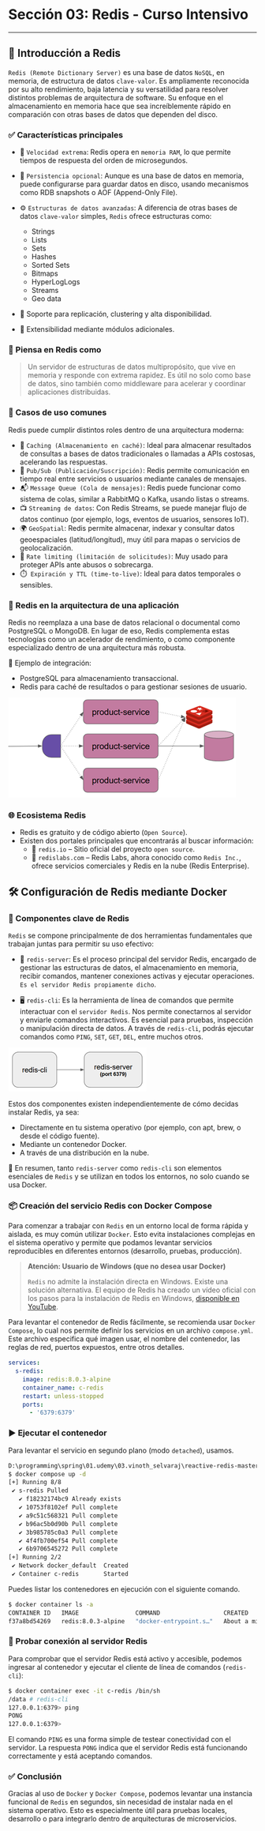 # Sección 03: Redis - Curso Intensivo

---

## 🔹 Introducción a Redis

`Redis (Remote Dictionary Server)` es una base de datos `NoSQL`, en memoria, de estructura de datos `clave-valor`.
Es ampliamente reconocida por su alto rendimiento, baja latencia y su versatilidad para resolver distintos problemas
de arquitectura de software. Su enfoque en el almacenamiento en memoria hace que sea increíblemente rápido en
comparación con otras bases de datos que dependen del disco.

### ✅ Características principales

- 🚀 `Velocidad extrema`: Redis opera en `memoria RAM`, lo que permite tiempos de respuesta del orden de microsegundos.
- 🔄 `Persistencia opcional`: Aunque es una base de datos en memoria, puede configurarse para guardar datos en disco,
  usando mecanismos como RDB snapshots o AOF (Append-Only File).
- ⚙️ `Estructuras de datos avanzadas`: A diferencia de otras bases de datos `clave-valor` simples, `Redis` ofrece
  estructuras como:
    - Strings
    - Lists
    - Sets
    - Hashes
    - Sorted Sets
    - Bitmaps
    - HyperLogLogs
    - Streams
    - Geo data

- 🔁 Soporte para replicación, clustering y alta disponibilidad.
- 🧩 Extensibilidad mediante módulos adicionales.

### 🧠 Piensa en Redis como

> Un servidor de estructuras de datos multipropósito, que vive en memoria y responde con extrema rapidez.
> Es útil no solo como base de datos, sino también como middleware para acelerar y coordinar aplicaciones distribuidas.

### 📌 Casos de uso comunes

Redis puede cumplir distintos roles dentro de una arquitectura moderna:

- 🧠 `Caching (Almacenamiento en caché)`: Ideal para almacenar resultados de consultas a bases de datos tradicionales o
  llamadas a APIs costosas, acelerando las respuestas.
- 📣 `Pub/Sub (Publicación/Suscripción)`: Redis permite comunicación en tiempo real entre servicios o usuarios mediante
  canales de mensajes.
- 📬 `Message Queue (Cola de mensajes)`: Redis puede funcionar como sistema de colas, similar a RabbitMQ o Kafka, usando
  listas o streams.
- 📺 `Streaming de datos`: Con Redis Streams, se puede manejar flujo de datos continuo (por ejemplo, logs, eventos de
  usuarios, sensores IoT).
- 🌍 `GeoSpatial`: Redis permite almacenar, indexar y consultar datos geoespaciales (latitud/longitud), muy útil para
  mapas o servicios de geolocalización.
- 🔐 `Rate limiting (limitación de solicitudes)`: Muy usado para proteger APIs ante abusos o sobrecarga.
- ⏱️` Expiración y TTL (time-to-live)`: Ideal para datos temporales o sensibles.

### 🔄 Redis en la arquitectura de una aplicación

Redis no reemplaza a una base de datos relacional o documental como PostgreSQL o MongoDB. En lugar de eso, Redis
complementa estas tecnologías como un acelerador de rendimiento, o como componente especializado dentro de una
arquitectura más robusta.

📌 Ejemplo de integración:

- PostgreSQL para almacenamiento transaccional.
- Redis para caché de resultados o para gestionar sesiones de usuario.

![01.png](assets/section-03/01.png)

### 🌐 Ecosistema Redis

- Redis es gratuito y de código abierto (`Open Source`).
- Existen dos portales principales que encontrarás al buscar información:
    - 🔗 `redis.io` – Sitio oficial del proyecto `open source`.
    - 🔗 `redislabs.com` – Redis Labs, ahora conocido como `Redis Inc.`, ofrece servicios comerciales y Redis en la
      nube (Redis Enterprise).

## 🛠️ Configuración de Redis mediante Docker

### 🔹 Componentes clave de Redis

`Redis` se compone principalmente de dos herramientas fundamentales que trabajan juntas para permitir su uso efectivo:

- 🧱 `redis-server`: Es el proceso principal del servidor Redis, encargado de gestionar las estructuras de datos,
  el almacenamiento en memoria, recibir comandos, mantener conexiones activas y ejecutar operaciones.
  `Es el servidor Redis propiamente dicho`.


- 🖥️ `redis-cli`: Es la herramienta de línea de comandos que permite interactuar con el `servidor Redis`. Nos permite
  conectarnos al servidor y enviarle comandos interactivos. Es esencial para pruebas, inspección o manipulación directa
  de datos. A través de `redis-cli`, podrás ejecutar comandos como `PING`, `SET`, `GET`, `DEL`, entre muchos otros.

![02.png](assets/section-03/02.png)

Estos dos componentes existen independientemente de cómo decidas instalar Redis, ya sea:

- Directamente en tu sistema operativo (por ejemplo, con apt, brew, o desde el código fuente).
- Mediante un contenedor Docker.
- A través de una distribución en la nube.

📌 En resumen, tanto `redis-server` como `redis-cli` son elementos esenciales de `Redis` y se utilizan en todos los
entornos, no solo cuando se usa Docker.

### 📦 Creación del servicio Redis con Docker Compose

Para comenzar a trabajar con `Redis` en un entorno local de forma rápida y aislada, es muy común utilizar `Docker`.
Esto evita instalaciones complejas en el sistema operativo y permite que podamos levantar servicios reproducibles en
diferentes entornos (desarrollo, pruebas, producción).

> **Atención: Usuario de Windows (que no desea usar Docker)**
>
> `Redis` no admite la instalación directa en Windows. Existe una solución alternativa. El equipo de Redis ha creado un
> vídeo oficial con los pasos para la instalación de Redis en Windows,
> [disponible en YouTube](https://www.youtube.com/watch?v=1psWME8UH_0).

Para levantar el contenedor de Redis fácilmente, se recomienda usar `Docker Compose`, lo cual nos permite definir los
servicios en un archivo `compose.yml`. Este archivo especifica qué imagen usar, el nombre del contenedor, las reglas de
red, puertos expuestos, entre otros detalles.

````yml
services:
  s-redis:
    image: redis:8.0.3-alpine
    container_name: c-redis
    restart: unless-stopped
    ports:
      - '6379:6379'
````

### ▶️ Ejecutar el contenedor

Para levantar el servicio en segundo plano (modo `detached`), usamos.

````bash
D:\programming\spring\01.udemy\03.vinoth_selvaraj\reactive-redis-masterclass\docker (feature/section-3)
$ docker compose up -d                                                                                 
[+] Running 8/8                                                                                        
 ✔ s-redis Pulled                                                                                      
   ✔ f18232174bc9 Already exists                                                                       
   ✔ 10753f8102ef Pull complete                                                                        
   ✔ a9c51c568321 Pull complete                                                                        
   ✔ b96ac5b0d90b Pull complete                                                                        
   ✔ 3b985785c0a3 Pull complete                                                                        
   ✔ 4f4fb700ef54 Pull complete                                                                        
   ✔ 6b9706545272 Pull complete                                                                        
[+] Running 2/2                                                                                        
 ✔ Network docker_default  Created                                                                     
 ✔ Container c-redis       Started                                                                     
````

Puedes listar los contenedores en ejecución con el siguiente comando.

````bash
$ docker container ls -a
CONTAINER ID   IMAGE                COMMAND                  CREATED              STATUS              PORTS                                         NAMES
f37a8bd54269   redis:8.0.3-alpine   "docker-entrypoint.s…"   About a minute ago   Up About a minute   0.0.0.0:6379->6379/tcp, [::]:6379->6379/tcp   c-redis
````

### 🧪 Probar conexión al servidor Redis

Para comprobar que el servidor Redis está activo y accesible, podemos ingresar al contenedor y ejecutar el cliente de
línea de comandos (`redis-cli`):

````bash
$ docker container exec -it c-redis /bin/sh
/data # redis-cli
127.0.0.1:6379> ping
PONG
127.0.0.1:6379>
````

El comando `PING` es una forma simple de testear conectividad con el servidor. La respuesta `PONG` indica que el
servidor Redis está funcionando correctamente y está aceptando comandos.

### ✅ Conclusión

Gracias al uso de `Docker` y `Docker Compose`, podemos levantar una instancia funcional de `Redis` en segundos, sin
necesidad de instalar nada en el sistema operativo. Esto es especialmente útil para pruebas locales, desarrollo o
para integrarlo dentro de arquitecturas de microservicios.
